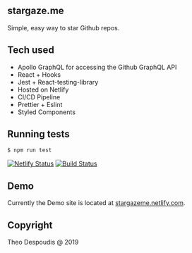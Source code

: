 stargaze.me
---
Simple, easy way to star Github repos.

## Tech used

* Apollo GraphQL for accessing the Github GraphQL API
* React + Hooks
* Jest + React-testing-library
* Hosted on Netlify
* CI/CD Pipeline
* Prettier + Eslint
* Styled Components


## Running tests

```bash
$ npm run test
```

[![Netlify Status](https://api.netlify.com/api/v1/badges/63864202-ac5e-47d7-a148-19533a53f26e/deploy-status)](https://app.netlify.com/sites/stargazeme/deploys)
[![Build Status](https://travis-ci.org/theodesp/stargaze.me.svg?branch=master)](https://travis-ci.org/theodesp/stargaze.me)

## Demo
Currently the Demo site is located at [stargazeme.netlify.com](https://stargazeme.netlify.com/).

## Copyright

Theo Despoudis @ 2019
